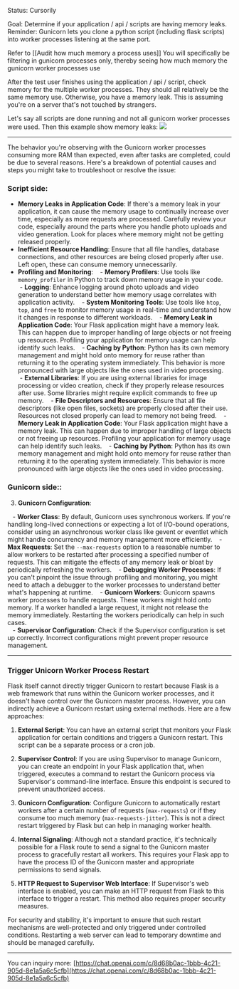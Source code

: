 
Status: Cursorily

Goal: Determine if your application / api / scripts are having memory leaks. 
Reminder: Gunicorn lets you clone a python script (including flask scripts) into worker processes listening at the same port.

Refer to [[Audit how much memory a process uses]]
You will specifically be filtering in gunicorn processes only, thereby seeing how much memory the gunicorn worker processes use

After the test user finishes using the application / api / script, check memory for the multiple worker processes. They should all relatively be the same memory use. Otherwise, you have a memory leak. This is assuming you're on a server that's not touched by strangers.

Let's say all scripts are done running and not all gunicorn worker processes were used. Then this example show memory leaks:
![](https://i.imgur.com/k2mPPGR.png)

----

The behavior you're observing with the Gunicorn worker processes consuming more RAM than expected, even after tasks are completed, could be due to several reasons. Here's a breakdown of potential causes and steps you might take to troubleshoot or resolve the issue:
### Script side:

- **Memory Leaks in Application Code**: If there's a memory leak in your application, it can cause the memory usage to continually increase over time, especially as more requests are processed. Carefully review your code, especially around the parts where you handle photo uploads and video generation. Look for places where memory might not be getting released properly.
- **Inefficient Resource Handling**: Ensure that all file handles, database connections, and other resources are being closed properly after use. Left open, these can consume memory unnecessarily.
- **Profiling and Monitoring**:
	   - **Memory Profilers**: Use tools like `memory_profiler` in Python to track down memory usage in your code.
	   - **Logging**: Enhance logging around photo uploads and video generation to understand better how memory usage correlates with application activity.
	   - **System Monitoring Tools**: Use tools like `htop`, `top`, and `free` to monitor memory usage in real-time and understand how it changes in response to different workloads.
   - **Memory Leak in Application Code**: Your Flask application might have a memory leak. This can happen due to improper handling of large objects or not freeing up resources. Profiling your application for memory usage can help identify such leaks.
   - **Caching by Python**: Python has its own memory management and might hold onto memory for reuse rather than returning it to the operating system immediately. This behavior is more pronounced with large objects like the ones used in video processing.
   - **External Libraries**: If you are using external libraries for image processing or video creation, check if they properly release resources after use. Some libraries might require explicit commands to free up memory.
   - **File Descriptors and Resources**: Ensure that all file descriptors (like open files, sockets) are properly closed after their use. Resources not closed properly can lead to memory not being freed.
   - **Memory Leak in Application Code**: Your Flask application might have a memory leak. This can happen due to improper handling of large objects or not freeing up resources. Profiling your application for memory usage can help identify such leaks.
   - **Caching by Python**: Python has its own memory management and might hold onto memory for reuse rather than returning it to the operating system immediately. This behavior is more pronounced with large objects like the ones used in video processing.
    

### Gunicorn side::

3. **Gunicorn Configuration**:

   - **Worker Class**: By default, Gunicorn uses synchronous workers. If you're handling long-lived connections or expecting a lot of I/O-bound operations, consider using an asynchronous worker class like gevent or eventlet which might handle concurrency and memory management more efficiently.
   - **Max Requests**: Set the `--max-requests` option to a reasonable number to allow workers to be restarted after processing a specified number of requests. This can mitigate the effects of any memory leak or bloat by periodically refreshing the workers.
   - **Debugging Worker Processes**: If you can't pinpoint the issue through profiling and monitoring, you might need to attach a debugger to the worker processes to understand better what's happening at runtime.
   - **Gunicorn Workers**: Gunicorn spawns worker processes to handle requests. These workers might hold onto memory. If a worker handled a large request, it might not release the memory immediately. Restarting the workers periodically can help in such cases.  
   - **Supervisor Configuration**: Check if the Supervisor configuration is set up correctly. Incorrect configurations might prevent proper resource management.  

  

---

  
### Trigger Unicorn Worker Process Restart
Flask itself cannot directly trigger Gunicorn to restart because Flask is a web framework that runs within the Gunicorn worker processes, and it doesn't have control over the Gunicorn master process. However, you can indirectly achieve a Gunicorn restart using external methods. Here are a few approaches:

1. **External Script**: You can have an external script that monitors your Flask application for certain conditions and triggers a Gunicorn restart. This script can be a separate process or a cron job.
    
2. **Supervisor Control**: If you are using Supervisor to manage Gunicorn, you can create an endpoint in your Flask application that, when triggered, executes a command to restart the Gunicorn process via Supervisor's command-line interface. Ensure this endpoint is secured to prevent unauthorized access.
    
3. **Gunicorn Configuration**: Configure Gunicorn to automatically restart workers after a certain number of requests (`max-requests`) or if they consume too much memory (`max-requests-jitter`). This is not a direct restart triggered by Flask but can help in managing worker health.
    
4. **Internal Signaling**: Although not a standard practice, it's technically possible for a Flask route to send a signal to the Gunicorn master process to gracefully restart all workers. This requires your Flask app to have the process ID of the Gunicorn master and appropriate permissions to send signals.
    
5. **HTTP Request to Supervisor Web Interface**: If Supervisor's web interface is enabled, you can make an HTTP request from Flask to this interface to trigger a restart. This method also requires proper security measures.
    

For security and stability, it's important to ensure that such restart mechanisms are well-protected and only triggered under controlled conditions. Restarting a web server can lead to temporary downtime and should be managed carefully.


---

You can inquiry more:
[https://chat.openai.com/c/8d68b0ac-1bbb-4c21-905d-8e1a5a6c5cfb](https://chat.openai.com/c/8d68b0ac-1bbb-4c21-905d-8e1a5a6c5cfb)